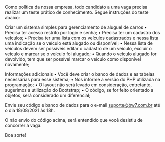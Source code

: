 Como política da nossa empresa, todo candidato a uma vaga precisa realizar um teste prático de conhecimento. Segue instruções do teste abaixo:

Criar um sistema simples para gerenciamento de aluguel de carros
•	Precisa ter acesso restrito por login e senha;
•	Precisa ter um cadastro dos veículos;
•	Precisa ter uma lista com os veículos cadastrados e nessa lista uma indicação se o veículo está alugado ou disponível;
•	Nessa lista de veículos devem ser possíveis editar o cadastro de um veículo, excluir o veículo e marcar se o veículo foi alugado;
•	Quando o veículo alugado for devolvido, tem que ser possível marcar o veículo como disponível novamente;

Informações adicionais
•	Você deve criar o banco de dados e as tabelas necessárias para esse sistema;
•	Nos informe a versão do PHP utilizada na programação;
•	O layout não será levado em consideração, entretanto, sugerimos a utilização do Bootstrap;
•	O código, se for feito orientado a objetos, será considerado um diferencial;

Envie seu código e banco de dados para o e-mail suporte@bw7.com.br até o dia 18/08/2021 às 18h.

O não envio do código acima, será entendido que você desistiu de concorrer a vaga.

Boa sorte!
